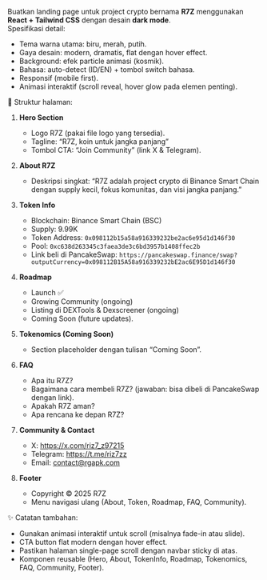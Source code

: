Buatkan landing page untuk project crypto bernama **R7Z** menggunakan **React + Tailwind CSS** dengan desain **dark mode**.  
Spesifikasi detail:  
- Tema warna utama: biru, merah, putih.  
- Gaya desain: modern, dramatis, flat dengan hover effect.  
- Background: efek particle animasi (kosmik).  
- Bahasa: auto-detect (ID/EN) + tombol switch bahasa.  
- Responsif (mobile first).  
- Animasi interaktif (scroll reveal, hover glow pada elemen penting).  

📌 Struktur halaman:
1. **Hero Section**  
   - Logo R7Z (pakai file logo yang tersedia).  
   - Tagline: “R7Z, koin untuk jangka panjang”  
   - Tombol CTA: “Join Community” (link X & Telegram).  

2. **About R7Z**  
   - Deskripsi singkat: “R7Z adalah project crypto di Binance Smart Chain dengan supply kecil, fokus komunitas, dan visi jangka panjang.”  

3. **Token Info**  
   - Blockchain: Binance Smart Chain (BSC)  
   - Supply: 9.99K  
   - Token Address: `0x098112b15a58a916339232be2ac6e95d1d146f30`  
   - Pool: `0xc638d263345c3faea3de3c6bd3957b1408ffec2b`  
   - Link beli di PancakeSwap: `https://pancakeswap.finance/swap?outputCurrency=0x098112B15A58a916339232bE2ac6E95D1d146f30`  

4. **Roadmap**  
   - Launch ✅  
   - Growing Community (ongoing)  
   - Listing di DEXTools & Dexscreener (ongoing)  
   - Coming Soon (future updates).  

5. **Tokenomics (Coming Soon)**  
   - Section placeholder dengan tulisan “Coming Soon”.  

6. **FAQ**  
   - Apa itu R7Z?  
   - Bagaimana cara membeli R7Z? (jawaban: bisa dibeli di PancakeSwap dengan link).  
   - Apakah R7Z aman?  
   - Apa rencana ke depan R7Z?  

7. **Community & Contact**  
   - X: https://x.com/riz7_z97215  
   - Telegram: https://t.me/riz7zz  
   - Email: contact@rgapk.com  

8. **Footer**  
   - Copyright © 2025 R7Z  
   - Menu navigasi ulang (About, Token, Roadmap, FAQ, Community).  

✨ Catatan tambahan:
- Gunakan animasi interaktif untuk scroll (misalnya fade-in atau slide).  
- CTA button flat modern dengan hover effect.  
- Pastikan halaman single-page scroll dengan navbar sticky di atas.  
- Komponen reusable (Hero, About, TokenInfo, Roadmap, Tokenomics, FAQ, Community, Footer).  
